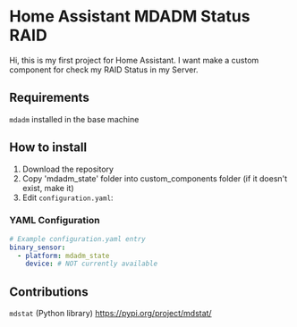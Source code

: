 # Home Assistant MDADM Status RAID
Hi, this is my first project for Home Assistant. I want make a custom component for check my RAID Status in my Server.

## Requirements
`mdadm` installed in the base machine  

## How to install
1. Download the repository
2. Copy 'mdadm_state' folder into custom_components folder (if it doesn't exist, make it) 
3. Edit `configuration.yaml`:

### YAML Configuration
```yaml
# Example configuration.yaml entry
binary_sensor:
  - platform: mdadm_state
    device: # NOT currently available 
```

## Contributions
`mdstat` (Python library)
https://pypi.org/project/mdstat/
